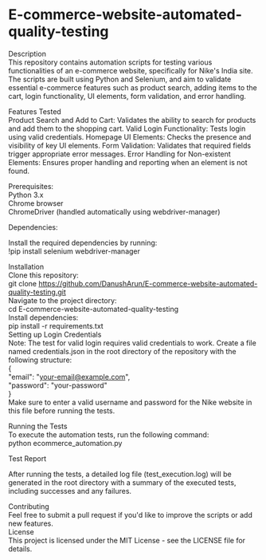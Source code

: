 # E-commerce-website-automated-quality-testing

Description <br>
This repository contains automation scripts for testing various functionalities of an e-commerce website, specifically for Nike's India site. The scripts are built using Python and Selenium, and aim to validate essential e-commerce features such as product search, adding items to the cart, login functionality, UI elements, form validation, and error handling.

Features Tested <br>
Product Search and Add to Cart: Validates the ability to search for products and add them to the shopping cart.
Valid Login Functionality: Tests login using valid credentials.
Homepage UI Elements: Checks the presence and visibility of key UI elements.
Form Validation: Validates that required fields trigger appropriate error messages.
Error Handling for Non-existent Elements: Ensures proper handling and reporting when an element is not found.

Prerequisites: <br>
Python 3.x <br>
Chrome browser <br>
ChromeDriver (handled automatically using webdriver-manager) <br>

Dependencies: <br>

Install the required dependencies by running: <br>
!pip install selenium webdriver-manager <br>

Installation <br>
Clone this repository: <br>
git clone https://github.com/DanushArun/E-commerce-website-automated-quality-testing.git 
<br>
Navigate to the project directory: <br>
cd E-commerce-website-automated-quality-testing
<br>
Install dependencies: <br>
pip install -r requirements.txt
<br>
Setting up Login Credentials <br>
Note: The test for valid login requires valid credentials to work. Create a file named credentials.json in the root directory of the repository with the following structure: 
<br>
{ <br>
  "email": "your-email@example.com", <br>
  "password": "your-password" <br>
} <br>
Make sure to enter a valid username and password for the Nike website in this file before running the tests. <br>

Running the Tests <br>
To execute the automation tests, run the following command: <br>
python ecommerce_automation.py <br>

Test Report <br>

After running the tests, a detailed log file (test_execution.log) will be generated in the root directory with a summary of the executed tests, including successes and any failures. <br>

Contributing <br>
Feel free to submit a pull request if you'd like to improve the scripts or add new features.
<br>
License <br>
This project is licensed under the MIT License - see the LICENSE file for details.

